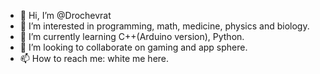 - 👋 Hi, I’m @Drochevrat
- 👀 I’m interested in programming, math, medicine, physics and biology. 
- 🌱 I’m currently learning C++(Arduino version), Python.
- 💞️ I’m looking to collaborate on gaming and app sphere. 
- 📫 How to reach me: white me here.

<!---
Drochevrat/Drochevrat is a ✨ special ✨ repository because its `README.md` (this file) appears on your GitHub profile.
You can click the Preview link to take a look at your changes.
--->
